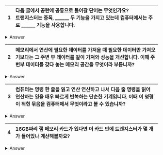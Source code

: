 1 | 다음 글에서 공란에 공통으로 들어갈 단어는 무엇인가요?</br>트랜지스터는 증폭, ______ 두 기능을 가지고 있는데 컴퓨터에서는 주로 ______ 기능을 사용합니다.
:--:|:--

<details>
<summary> Answer </summary>

스위치

</details>

2 | 메모리에서 연산에 필요한 데이터를 가져올 때 필요한 데이터만 가져오기보다는 그 주변 부 데이터를 같이 가져와 성능을 개선합니다. 이때 주변부 데이터를 갖다 놓는 메모리 공간을 무엇이라 부릅니까?
:--:|:--

<details>
<summary> Answer </summary>

캐시 메모리

</details>

3 | 컴퓨터는 명령 한 줄을 읽고 연산 연산하고 나서 다음 줄 명령을 읽어 연산하는 일을 매우 빠르게 반복하는 단순한 기계입니다. 이때 이 명령이 적힌 묶음을 컴퓨터에서 무엇이라고 볼 수 있습니까?
:--:|:--

<details>
<summary> Answer </summary>

프로그램

</details>

4 | 16GB짜리 램 메모리 카드가 있다면 이 카드 안에 트랜지스터가 몇 개가 들어있나 계산해볼까요?
:--:|:--

<details>
<summary> Answer </summary>

16 * 1024 * 1024 * 1024 * 8

</details>
